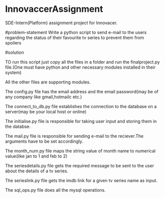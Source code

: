# InnovaccerAssignment
SDE-Intern(Platform) assignment project for Innovacer.

#problem-statement
Write a python script to send e-mail to the users regarding the status of their favourite tv series to prevent them from spoilers

#solution

TO run this script just copy all the files in a folder and run the finalproject.py file.(One must have python and other necessary modules installed in their system)

All the other files are supporting modules.

The config.py file has the email address and the email password(may be of any company like gmail,hotmailc etc.)

The connect_to_db.py file establishes the connection to the database on a server(may be your local host or online)

The initialise.py file is responsible for taking user input and storing them in the databse.

The mail.py file is responsible for sending e-mail to the reciever.The arguments have to be set accordingly.

The month_num.py file maps the string value of month name to numerical value(like jan to 1 and feb to 2)

The seriesdetails.py file gets the required message to be sent to the user about the details of a tv series.

The serieslink.py file gets the imdb link for a given tv series name as input.

The sql_ops.py file does all the mysql operations.
